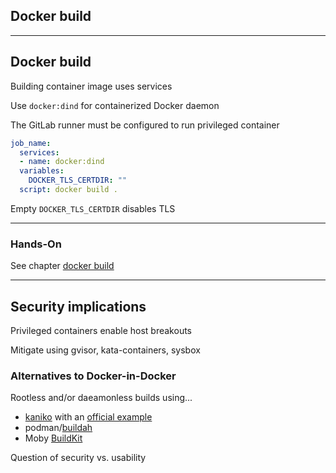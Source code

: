 <!-- .slide: id="gitlab_docker" class="vertical-center" -->

<i class="fa-brands fa-docker fa-8x" style="float: right; color: var(--r-heading-color);"></i>

## Docker build

---

## Docker build

Building container image uses services [<i class="fa-solid fa-arrow-right-to-bracket"></i>](#/gitlab_services)

Use `docker:dind` for containerized Docker daemon

<i class="fa-duotone fa-triangle-exclamation"></i> The GitLab runner must be configured to run privileged container <i class="fa-duotone fa-triangle-exclamation"></i>

```yaml
job_name:
  services:
  - name: docker:dind
  variables:
    DOCKER_TLS_CERTDIR: ""
  script: docker build .
```

Empty `DOCKER_TLS_CERTDIR` disables TLS

---

### Hands-On

See chapter [docker build](/hands-on/2025-05-14/230_docker/exercise/)

---

## Security implications

Privileged containers enable host breakouts

Mitigate using gvisor, kata-containers, sysbox

### Alternatives to Docker-in-Docker

Rootless and/or daeamonless builds using...

- [kaniko](https://github.com/GoogleContainerTools/kaniko) with an [official example](https://docs.gitlab.com/ee/ci/docker/using_kaniko.html)
- podman/[buildah](https://github.com/containers/buildah)
- Moby [BuildKit](https://github.com/moby/buildkit)

Question of security vs. usability
